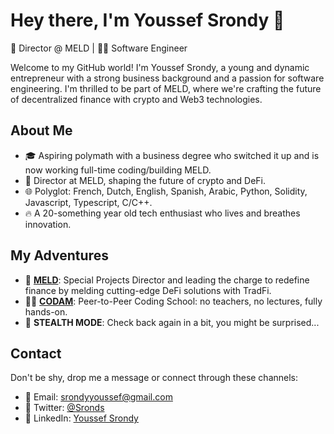 # Hey there, I'm Youssef Srondy 👋

🚀 Director @ MELD | 👨‍💻 Software Engineer 

Welcome to my GitHub world! I'm Youssef Srondy, a young and dynamic entrepreneur with a strong business background and a passion for software engineering. 
I'm thrilled to be part of MELD, where we're crafting the future of decentralized finance with crypto and Web3 technologies.

## About Me

- 🎓 Aspiring polymath with a business degree who switched it up and is now working full-time coding/building MELD. 
- 💼 Director at MELD, shaping the future of crypto and DeFi.
- 🌐 Polyglot: French, Dutch, English, Spanish, Arabic, Python, Solidity, Javascript, Typescript, C/C++.
- 🔥 A 20-something year old tech enthusiast who lives and breathes innovation.

## My Adventures

- 🏦 **[MELD](https://meld.com)**: Special Projects Director and leading the charge to redefine finance by melding cutting-edge DeFi solutions with TradFi.
- 👨‍🎓 **[CODAM](https://codam.nl)**: Peer-to-Peer Coding School: no teachers, no lectures, fully hands-on.
- 🥷 **STEALTH MODE**: Check back again in a bit, you might be surprised... 

## Contact

Don't be shy, drop me a message or connect through these channels:

- 📧 Email: [srondyyoussef@gmail.com](mailto:srondyyoussef@gmail.com)
- 💬 Twitter: [@Sronds](https://twitter.com/Sronds)
- 💼 LinkedIn: [Youssef Srondy](https://www.linkedin.com/in/youssefsrondy)

